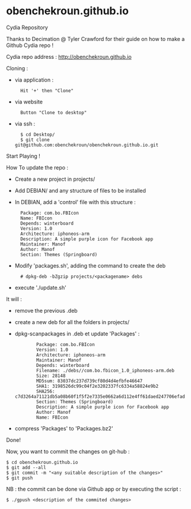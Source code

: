 # obenchekroun.github.io
Cydia Repository

Thanks to Decimation @ Tyler Crawford for their guide on how to make a Github Cydia repo !

Cydia repo address : http://obenchekroun.github.io

Cloning :
- via application :

		Hit '+' then "Clone"

- via website

		Button "Clone to desktop"

- via ssh :

		$ cd Desktop/
		$ git clone git@github.com:obenchekroun/obenchekroun.github.io.git

Start Playing !

How To update the repo :
- Create a new project in projects/
- Add DEBIAN/ and any structure of files to be installed
- In DEBIAN, add a 'control' file with this structure :

		Package: com.bo.FBIcon
		Name: FBIcon
		Depends: winterboard
		Version: 1.0
		Architecture: iphoneos-arm
		Description: A simple purple icon for Facebook app 
		Maintainer: Manof
		Author: Manof
		Section: Themes (Springboard)
		
- Modify 'packages.sh', adding the command to create the deb
		
		# dpkg-deb -bZgzip projects/<packagename> debs

- execute './update.sh'


It will :
- remove the previous .deb
- create a new deb for all the folders in projects/
- dpkg-scanpackages in .deb et update 'Packages' :
			  
			  Package: com.bo.FBIcon
			  Version: 1.0
			  Architecture: iphoneos-arm
			  Maintainer: Manof
			  Depends: winterboard
			  Filename: ./debs//com.bo.fbicon_1.0_iphoneos-arm.deb
			  Size: 28148
			  MD5sum: 83037dc237d739cf80d4d4efbfe46647
			  SHA1: 3198526dc99c04f2e3202337fc6334a58824e9b2
			  SHA256: c7d3264a71121db5a08b60f1f5f2e7335e0662a6d112e4ff61daed247706efad
			  Section: Themes (Springboard)
			  Description: A simple purple icon for Facebook app
			  Author: Manof
			  Name: FBIcon

- compress 'Packages' to 'Packages.bz2'

Done!

Now, you want to commit the changes on git-hub :

	$ cd obenchekroun.github.io
	$ git add --all
	$ git commit -m "<any suitable description of the changes>"
	$ git push

NB : the commit can be done via Github app or by executing the script :

	$ ./gpush <description of the commited changes>

